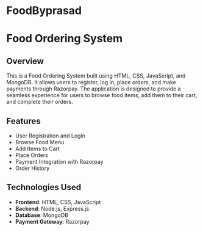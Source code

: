 # FoodByprasad
# Food Ordering System

## Overview

This is a Food Ordering System built using HTML, CSS, JavaScript, and MongoDB. It allows users to register, log in, place orders, and make payments through Razorpay. The application is designed to provide a seamless experience for users to browse food items, add them to their cart, and complete their orders.

## Features

- User Registration and Login
- Browse Food Menu
- Add Items to Cart
- Place Orders
- Payment Integration with Razorpay
- Order History

## Technologies Used

- **Frontend**: HTML, CSS, JavaScript
- **Backend**: Node.js, Express.js
- **Database**: MongoDB
- **Payment Gateway**: Razorpay


